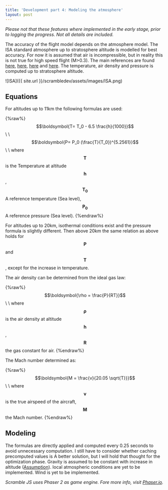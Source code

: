 ```yaml
---
title: 'Development part 4: Modeling the atmosphere'
layout: post
---
```


*Please not that these features where implemented in the early stage, prior to  logging the progress.  Not all details are included.*

The accuracy of the flight model depends on the atmosphere model. The ISA standard atmosphere up to stratosphere altitude is modelled for best accuracy. For now it is assumed that air is incompressible, but in reality this is not true for high speed flight (M>0.3). The main references are found [here](http://www.wxaviation.com/ISAweb-2.pdf),  [here](https://www.grc.nasa.gov/www/k-12/airplane/atmosmet.html), [here](http://s6.aeromech.usyd.edu.au/aerodynamics/index.php/sample-page/properties-of-the-atmosphere/variation-with-altitude/) and [here](http://nptel.ac.in/courses/112103021/module2/lec6/1.html).  The temperature, air density and pressure is computed up to stratosphere altitude.

![ISA]({{ site.url }}/scrambledev/assets/images/ISA.png)

## Equations

For altitudes up to 11km the following formulas are used:

{%raw%}
$$\boldsymbol{T= T_0 - 6.5 \frac{h}{1000}}$$\\
\\
$$\boldsymbol{P= P_0  (\frac{T}{T_0})^{5.2561}}$$\\
\\
where $$\boldsymbol{T}$$ is the Temperature at altitude $$\boldsymbol{h}$$, $$\boldsymbol{T_0}$$ A reference temperature (Sea level), $$\boldsymbol{P_0}$$ A reference pressure (Sea level).
{%endraw%}

For altitudes up to 20km, isothermal conditions exist and the pressure formula is slightly different. Then above 20km the same relation as above holds for $$\boldsymbol{P}$$ and $$\boldsymbol{T}$$, except for the increase in temperature.

The air density can be determined from the ideal gas law:

{%raw%}
$$\boldsymbol{\rho = \frac{P}{RT}}$$\\
\\
where $$\boldsymbol{\rho}$$ is the air density at altitude $$\boldsymbol{h}$$, $$\boldsymbol{R}$$ the gas constant for air.
{%endraw%}

The Mach number determined as:

{%raw%}
$$\boldsymbol{M = \frac{v}{20.05 \sqrt{T}}}$$\\
\\
where $$\boldsymbol{v}$$ is the true airspeed of the aircraft, $$\boldsymbol{M}$$ the Mach number.
{%endraw%}

## Modeling

The formulas are directly applied and computed every 0.25 seconds to avoid unnecessary computation. I still have to consider  whether caching precomputed values is A better solution, but I will hold that thought for the optimization phase. Gravity is assumed to be constant with increase in altitude ([Assumption]()). local atmospheric conditions are yet to be implemented. Wind is yet to be implemented.



*Scramble JS uses Phaser 2 as game engine. Fore more info, visit [Phaser.io](http://www.phaser.io).*